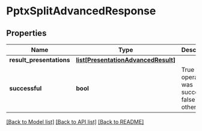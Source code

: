# PptxSplitAdvancedResponse

## Properties
Name | Type | Description | Notes
------------ | ------------- | ------------- | -------------
**result_presentations** | [**list[PresentationAdvancedResult]**](PresentationAdvancedResult.md) |  | [optional] 
**successful** | **bool** | True if the operation was successful, false otherwise | [optional] 

[[Back to Model list]](../README.md#documentation-for-models) [[Back to API list]](../README.md#documentation-for-api-endpoints) [[Back to README]](../README.md)



